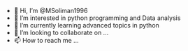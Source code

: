 - 👋 Hi, I’m @MSoliman1996
- 👀 I’m interested in python programming and Data analysis
- 🌱 I’m currently learning advanced topics in python 
- 💞️ I’m looking to collaborate on ...
- 📫 How to reach me ...

<!---
MSoliman1996/MSoliman1996 is a ✨ special ✨ repository because its `README.md` (this file) appears on your GitHub profile.
You can click the Preview link to take a look at your changes.
--->
